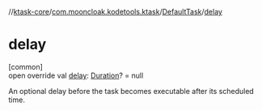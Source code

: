 //[ktask-core](../../../index.md)/[com.mooncloak.kodetools.ktask](../index.md)/[DefaultTask](index.md)/[delay](delay.md)

# delay

[common]\
open override val [delay](delay.md): [Duration](https://kotlinlang.org/api/core/kotlin-stdlib/kotlin.time/-duration/index.html)? = null

An optional delay before the task becomes executable after its scheduled time.
